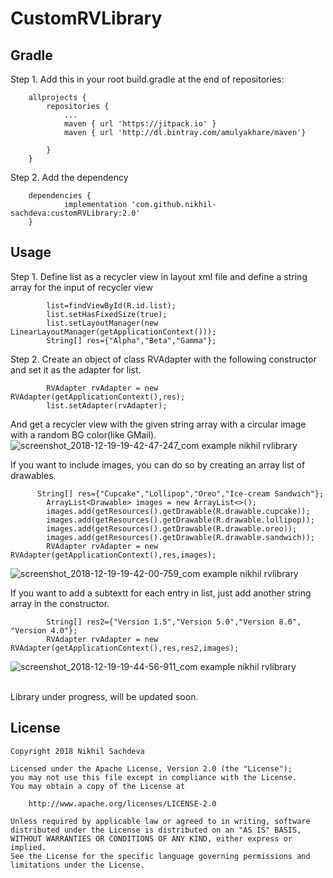 # CustomRVLibrary

## Gradle
Step 1. Add this in your root build.gradle at the end of repositories:


```
	allprojects {
		repositories {
			...
			maven { url 'https://jitpack.io' }
			maven { url 'http://dl.bintray.com/amulyakhare/maven'}

		}
	}
```

Step 2. Add the dependency

```
	dependencies {
	        implementation 'com.github.nikhil-sachdeva:customRVLibrary:2.0'
	}
```

## Usage
Step 1. Define list as a recycler view in layout xml file and define a string array for the input of recycler view

```
        list=findViewById(R.id.list);
        list.setHasFixedSize(true);
        list.setLayoutManager(new LinearLayoutManager(getApplicationContext()));
        String[] res={"Alpha","Beta","Gamma"};
```
Step 2. Create an object of class RVAdapter with the following constructor and set it as the adapter for list.
```
        RVAdapter rvAdapter = new RVAdapter(getApplicationContext(),res);
        list.setAdapter(rvAdapter);
```

And get a recycler view with the given string array with a circular image with a random BG color(like GMail).
![screenshot_2018-12-19-19-42-47-247_com example nikhil rvlibrary](https://user-images.githubusercontent.com/34986121/50226325-f2998280-03c8-11e9-8fb6-64667b5af2d0.png)

If you want to include images, you can do so by creating an array list of drawables.
```
      String[] res={"Cupcake","Lollipop","Oreo","Ice-cream Sandwich"};
        ArrayList<Drawable> images = new ArrayList<>();
        images.add(getResources().getDrawable(R.drawable.cupcake));
        images.add(getResources().getDrawable(R.drawable.lollipop));
        images.add(getResources().getDrawable(R.drawable.oreo));
        images.add(getResources().getDrawable(R.drawable.sandwich));
        RVAdapter rvAdapter = new RVAdapter(getApplicationContext(),res,images);
```

![screenshot_2018-12-19-19-42-00-759_com example nikhil rvlibrary](https://user-images.githubusercontent.com/34986121/50226528-6b004380-03c9-11e9-8f48-2dd4cd579ef5.png)


If you want to add a subtextt for each entry in list, just add another string array in the constructor.
```
        String[] res2={"Version 1.5","Version 5.0","Version 8.0", "Version 4.0"};
        RVAdapter rvAdapter = new RVAdapter(getApplicationContext(),res,res2,images);
```
![screenshot_2018-12-19-19-44-56-911_com example nikhil rvlibrary](https://user-images.githubusercontent.com/34986121/50226592-a7cc3a80-03c9-11e9-8c5c-125beec1dd36.png)

<br>
Library under progress, will be updated soon.


## License


```
Copyright 2018 Nikhil Sachdeva

Licensed under the Apache License, Version 2.0 (the "License");
you may not use this file except in compliance with the License.
You may obtain a copy of the License at

    http://www.apache.org/licenses/LICENSE-2.0

Unless required by applicable law or agreed to in writing, software
distributed under the License is distributed on an "AS IS" BASIS,
WITHOUT WARRANTIES OR CONDITIONS OF ANY KIND, either express or implied.
See the License for the specific language governing permissions and
limitations under the License.
```
